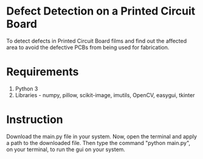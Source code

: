 # Defect Detection on a Printed Circuit Board
To detect defects in Printed Circuit Board films and find out the affected area to avoid the defective PCBs from being used for fabrication.

# Requirements
1. Python 3
2. Libraries - numpy, pillow, scikit-image, imutils, OpenCV, easygui, tkinter

# Instruction
Download the main.py file in your system. Now, open the terminal and apply a path to the downloaded file. Then type the command "python main.py", on your terminal, to run the gui on your system.
